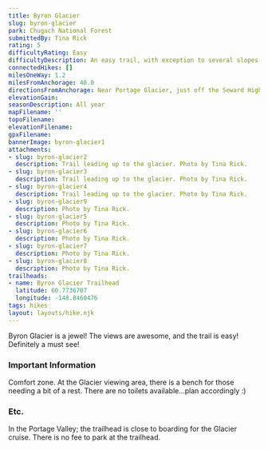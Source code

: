 ```yaml
---
title: Byron Glacier
slug: byron-glacier
park: Chugach National Forest
submittedBy: Tina Rick
rating: 5
difficultyRating: Easy
difficultyDescription: An easy trail, with exception to several slopes, elevation does not change.  A wonderful trail for families!
connectedHikes: []
milesOneWay: 1.2
milesFromAnchorage: 40.0
directionsFromAnchorage: Near Portage Glacier, just off the Seward Highway
elevationGain: 
seasonDescription: All year
mapFilename: ''
topoFilename: 
elevationFilename: 
gpxFilename: 
bannerImage: byron-glacier1
attachments:
- slug: byron-glacier2
  description: Trail leading up to the glacier. Photo by Tina Rick.
- slug: byron-glacier3
  description: Trail leading up to the glacier. Photo by Tina Rick.
- slug: byron-glacier4
  description: Trail leading up to the glacier. Photo by Tina Rick.
- slug: byron-glacier9
  description: Photo by Tina Rick.
- slug: byron-glacier5
  description: Photo by Tina Rick.
- slug: byron-glacier6
  description: Photo by Tina Rick.
- slug: byron-glacier7
  description: Photo by Tina Rick.
- slug: byron-glacier8
  description: Photo by Tina Rick.
trailheads:
- name: Byron Glacier Trailhead
  latitude: 60.7736707
  longitude: -148.8460476
tags: hikes
layout: layouts/hike.njk
---
```

Byron Glacier is a jewel! The views are awesome, and the trail is easy! Definitely a must see!

### Important Information

Comfort zone. At the Glacier viewing area, there is a bench for those needing a bit of a rest. There are no toilets available...plan accordingly :)

### Etc.

In the Portage Valley; the trailhead is close to boarding for the Glacier cruise. There is no fee to park at the trailhead.